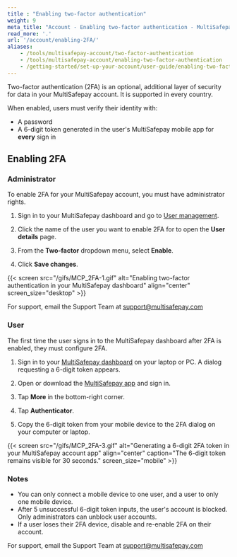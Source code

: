 ```yaml
---
title : "Enabling two-factor authentication"
weight: 9
meta_title: "Account - Enabling two-factor authentication - MultiSafepay Docs"
read_more: '.'
url: '/account/enabling-2FA/'
aliases:
    - /tools/multisafepay-account/two-factor-authentication
    - /tools/multisafepay-account/enabling-two-factor-authentication
    - /getting-started/set-up-your-account/user-guide/enabling-two-factor-authentication/
---
```


Two-factor authentication (2FA) is an optional, additional layer of security for data in your MultiSafepay account. It is supported in every country.

When enabled, users must verify their identity with:

- A password
- A 6-digit token generated in the user's MultiSafepay mobile app for **every** sign in

## Enabling 2FA

### Administrator 

To enable 2FA for your MultiSafepay account, you must have administrator rights. 

1. Sign in to your MultiSafepay dashboard and go to [User management](https://merchant.multisafepay.com/user-management).

2. Click the name of the user you want to enable 2FA for to open the **User details** page.

3. From the **Two-factor** dropdown menu, select **Enable**.

4. Click **Save changes**.

{{< screen src="/gifs/MCP_2FA-1.gif" alt="Enabling two-factor authentication in your MultiSafepay dashboard" align="center" screen_size="desktop" >}}

For support, email the Support Team at <support@multisafepay.com>

### User

The first time the user signs in to the MultiSafepay dashboard after 2FA is enabled, they must configure 2FA.

1.  Sign in to your [MultiSafepay dashboard](https://merchant.multisafepay.com) on your laptop or PC. A dialog requesting a 6-digit token appears.

2. Open or download the [MultiSafepay app](/account/multisafepay-app/) and sign in.

3. Tap **More** in the bottom-right corner.

4. Tap **Authenticator**.

5. Copy the 6-digit token from your mobile device to the 2FA dialog on your computer or laptop.

{{< screen src="/gifs/MCP_2FA-3.gif" alt="Generating a 6-digit 2FA token in your MultiSafepay account app" align="center" caption="The 6-digit token remains visible for 30 seconds." screen_size="mobile" >}}

### Notes 

- You can only connect a mobile device to one user, and a user to only one mobile device.
- After 5 unsuccessful 6-digit token inputs, the user's account is blocked. Only administrators can unblock user accounts. 
- If a user loses their 2FA device, disable and re-enable 2FA on their account. 

For support, email the Support Team at <support@multisafepay.com>
